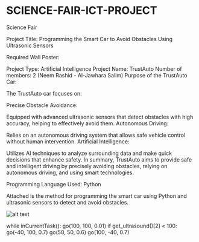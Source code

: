 # SCIENCE-FAIR-ICT-PROJECT

Science Fair

 




Project Title: Programming the Smart Car to Avoid Obstacles Using Ultrasonic Sensors





Required Wall Poster:





Project Type: Artificial Intelligence
Project Name: TrustAuto
Number of members: 2 (Neem Rashid - Al-Jawhara Salim)
Purpose of the TrustAuto Car:





The TrustAuto car focuses on:




Precise Obstacle Avoidance:




Equipped with advanced ultrasonic sensors that detect obstacles with high accuracy, helping to effectively avoid them.
Autonomous Driving:




Relies on an autonomous driving system that allows safe vehicle control without human intervention.
Artificial Intelligence:



Utilizes AI techniques to analyze surrounding data and make quick decisions that enhance safety.
In summary, TrustAuto aims to provide safe and intelligent driving by precisely avoiding obstacles, relying on autonomous driving, and using smart technologies.



Programming Language Used: Python





Attached is the method for programming the smart car using Python and ultrasonic sensors to detect and avoid obstacles.




![alt text](https://cdn-ck-me.classera.com/33994/images/1736991450_image.png)
 
 
 
 while inCurrentTask():
    go(100, 100, 0.01)
    if get_ultrasound()[2] < 100:
        go(-40, 100, 0.7)
        go(50, 50, 0.6)
        go(100, -40, 0.7)  


